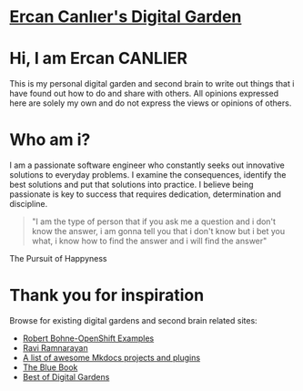 # [Ercan Canlıer's Digital Garden](https://ercancanlier.github.io/digital-garden/)

# Hi, I am Ercan CANLIER
This is my personal digital garden and second brain to write out things 
that i have found out how to do and share with others. All opinions expressed here are 
solely my own and do not express the views or opinions of others.

# Who am i?
I am a passionate software engineer who constantly seeks out innovative solutions to everyday problems. 
I examine the consequences, identify the best solutions and put that solutions into practice. 
I believe being passionate is key to success that requires dedication, determination and discipline.

> "I am the type of person that if you ask me a question and i don't know the answer, i am gonna tell you that i don't know but i bet you what, i know how to find the answer and i will find the answer"

The Pursuit of Happyness

# Thank you for inspiration

Browse for existing digital gardens and second brain related sites:

* [Robert Bohne-OpenShift Examples](https://github.com/openshift-examples)
* [Ravi Ramnarayan](https://github.com/raviram203)
* [A list of awesome Mkdocs projects and plugins](https://github.com/mkdocs/catalog)
* [The Blue Book](https://lyz-code.github.io/blue-book/writing/writing/)
* [Best of Digital Gardens](https://github.com/lyz-code/best-of-digital-gardens)


